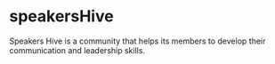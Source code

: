 # speakersHive

Speakers Hive is a community that helps its members to develop their communication and leadership skills.
